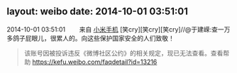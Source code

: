layout: weibo
date: 2014-10-01 03:51:01
---
2014-10-01 03:51:01  &nbsp;&nbsp;&nbsp;&nbsp;&nbsp;&nbsp; 来自 <a href="http://app.weibo.com/t/feed/22zMnn" rel="nofollow">小米手机</a>
[笑cry][笑cry][笑cry]//@于建嵘:查一万多鸽子屁眼儿，很累人的。向这些保护国家安全的人们致敬！
>  该账号因被投诉违反《微博社区公约》的相关规定，现已无法查看。查看帮助 https://kefu.weibo.com/faqdetail?id=13216
